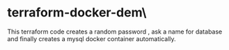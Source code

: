 # terraform-docker-dem\
This terraform code creates a random password , ask a name for database and finally creates a mysql docker container automatically. 
